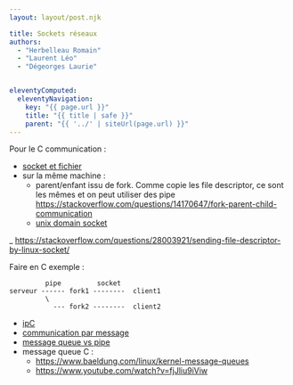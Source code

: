```yaml
---
layout: layout/post.njk

title: Sockets réseaux
authors: 
  - "Herbelleau Romain"
  - "Laurent Léo"
  - "Dégeorges Laurie"


eleventyComputed:
  eleventyNavigation:
    key: "{{ page.url }}"
    title: "{{ title | safe }}"
    parent: "{{ '../' | siteUrl(page.url) }}"
---
```




Pour le C communication :

- [socket et fichier](https://www.youtube.com/watch?v=il4N6KjVQ-s)
- sur la même machine :
  - parent/enfant issu de fork. Comme copie les file descriptor, ce sont les mêmes et on peut utiliser des pipe <https://stackoverflow.com/questions/14170647/fork-parent-child-communication>
  - [unix domain socket](https://copyconstruct.medium.com/file-descriptor-transfer-over-unix-domain-sockets-dcbbf5b3b6ec)

_ <https://stackoverflow.com/questions/28003921/sending-file-descriptor-by-linux-socket/>

Faire en C exemple :

```
         pipe         socket
serveur ------ fork1 --------  client1
         \
           --- fork2 --------  client2
```


- [ipC](https://www.youtube.com/watch?v=BU9m45WWqjM)
- [communication par message](https://www.studocu.com/row/document/comsats-university-islamabad/operating-systems/lab-manual-8-abc/50895124)
- [message queue vs pipe](https://www.geeksforgeeks.org/difference-between-pipes-and-message-queues/)
- message queue C :
  - <https://www.baeldung.com/linux/kernel-message-queues>
  - <https://www.youtube.com/watch?v=fjJliu9iViw>